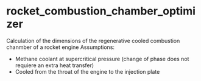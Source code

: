 # rocket_combustion_chamber_optimizer

Calculation of the dimensions of the regenerative cooled combustion chanmber of a rocket engine
Assumptions:
- Methane coolant at supercritical pressure (change of phase does not requiere an extra heat transfer)
- Cooled from the throat of the engine to the injection plate